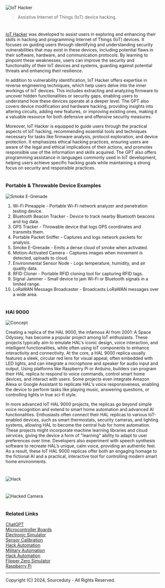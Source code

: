![IoT Hacker](https://github.com/user-attachments/assets/46dfff78-3584-4357-91a3-f1b1ef2951bc)

> Assistive Internet of Things (IoT) device hacking.

#

[IoT Hacker](https://chatgpt.com/g/g-ZeaWspw0A-iot-hacker) was developed to assist users in exploring and enhancing their skills in hacking and programming Internet of Things (IoT) devices. It focuses on guiding users through identifying and understanding security vulnerabilities that may exist in these devices, including potential flaws in their software, hardware, and communication protocols. By learning to pinpoint these weaknesses, users can improve the security and functionality of their IoT devices and systems, guarding against potential threats and enhancing their resilience.

In addition to vulnerability identification, IoT Hacker offers expertise in reverse engineering techniques, which help users delve into the inner workings of IoT devices. This includes extracting and analyzing firmware to uncover hidden functionalities or security gaps, enabling users to understand how these devices operate at a deeper level. The GPT also covers device modification and hardware hacking, providing insights into altering circuits, adding new features, or improving existing ones, making it a valuable resource for both defensive and offensive security measures.

Moreover, IoT Hacker is equipped to guide users through the practical aspects of IoT hacking, recommending essential tools and techniques necessary for tasks like firmware analysis, protocol exploration, and device protection. It emphasizes ethical hacking practices, ensuring users are aware of the legal and ethical implications of their actions, and promotes responsible use of the information and skills acquired. The GPT also offers programming assistance in languages commonly used in IoT development, helping users achieve specific hacking goals while maintaining a strong focus on security and responsible practices.

#
### Portable & Throwable Device Examples

![Smoke E-Grenade](https://github.com/user-attachments/assets/c21abf21-38ed-4e28-95c1-b71d9784af2b)

1. Wi-Fi Pineapple - Portable Wi-Fi network analyzer and penetration testing device.
2. Bluetooth Beacon Tracker - Device to track nearby Bluetooth beacons and log data.
3. GPS Tracker - Throwable device that logs GPS coordinates and transmits them.
4. Portable Packet Sniffer - Captures and logs network packets for analysis.
5. Smoke E-Grenade - Emits a dense cloud of smoke when activated.
6. Motion-Activated Camera - Captures images when movement is detected, uploads to cloud.
7. Environmental Sensor Node - Logs temperature, humidity, and air quality data.
8. RFID Cloner - Portable RFID cloning tool for capturing RFID tags.
9. Signal Jammer - Small device to jam Wi-Fi or Bluetooth signals in a limited range.
10. LoRaWAN Message Broadcaster - Broadcasts LoRaWAN messages over a wide area.

#
### HAl 9000

![Concept](https://github.com/user-attachments/assets/743b5761-07d7-4fdc-ab48-21d16afffb0c)

Creating a replica of the HAL 9000, the infamous AI from 2001: A Space Odyssey, has become a popular project among IoT enthusiasts. These projects typically aim to emulate HAL's iconic design, voice interaction, and intelligent functionalities, while often using IoT components to enhance interactivity and connectivity. At the core, a HAL 9000 replica usually features a sleek, circular red lens for visual appeal, often embedded with LED lights, and can integrate a microphone and speaker for audio input and output. Using platforms like Raspberry Pi or Arduino, builders can program their HAL replica to respond to voice commands, control smart home devices, and interact with users. Some projects even integrate Amazon Alexa or Google Assistant to replicate HAL's voice responsiveness, enabling the device to perform tasks like playing music, answering questions, or controlling lights in true sci-fi style.

In more advanced IoT HAL 9000 projects, the replicas go beyond simple voice recognition and extend to smart home automation and advanced AI functionalities. Enthusiasts often connect their HAL replicas to various IoT-enabled devices, such as smart thermostats, security cameras, and lighting systems, allowing HAL to become the central hub for home automation. These projects might incorporate machine learning libraries and cloud services, giving the device a form of "learning" ability to adapt to user preferences over time. Developers also experiment with speech synthesis software to recreate HAL’s unique, calm voice, providing an authentic feel. As a result, these IoT HAL 9000 replicas offer both an engaging homage to the fictional AI and a practical, interactive tool for controlling modern smart home environments.

#

![Hack](https://github.com/user-attachments/assets/3fbdaae8-5121-4895-a992-0e48aa74f795)

#

![Hacked Camera](https://github.com/user-attachments/assets/b1508735-2511-4e02-9e22-f916b59e4ec1)

#
### Related Links

[ChatGPT](https://github.com/sourceduty/ChatGPT)
<br>
[Microcontroller Boards](https://github.com/sourceduty/Microcontroller_Boards)
<br>
[Electronic Simulator](https://chat.openai.com/g/g-409Bg1hAQ-electronic-simulator)
<br>
[Sensor Calibration](https://github.com/sourceduty/Sensor_Calibration)
<br>
[Hack Automation](https://github.com/sourceduty/Hack_Automation)
<br>
[Military Automation](https://github.com/sourceduty/Military_Automation)
<br>
[Hack Automation](https://github.com/sourceduty/Hack_Automation)
<br>
[Flipper Zero Simulator](https://github.com/sourceduty/Flipper_Zero_Simulator)
<br>
[Raspberry Pi](https://github.com/sourceduty/Raspberry_Pi)

***
Copyright (C) 2024, Sourceduty - All Rights Reserved.
